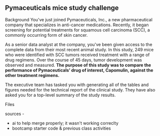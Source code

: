 ## Pymaceuticals mice study challenge

Background
You've just joined Pymaceuticals, Inc., a new pharmaceutical company that specializes in anti-cancer medications. Recently, it began screening for potential treatments for squamous cell carcinoma (SCC), a commonly occurring form of skin cancer.

As a senior data analyst at the company, you've been given access to the complete data from their most recent animal study. In this study, 249 mice who were identified with SCC tumors received treatment with a range of drug regimens. Over the course of 45 days, tumor development was observed and measured. **The purpose of this study was to compare the performance of Pymaceuticals’ drug of interest, Capomulin, against the other treatment regimens.**

The executive team has tasked you with generating all of the tables and figures needed for the technical report of the clinical study. They have also asked you for a top-level summary of the study results.

Files

sources -
- ai to help merge properly; it wasn't working correclty
- bootcamp starter code & previous class activities


<!-- NOTES TO SELF: 
# plt.boxplot(final_tumor_vols, flierprops={'marker': 'o', 'markerfacecolor': 'red', 'markersize': 10})
# plt.ylabel('Final Tumor Volume (mm3)')
# plt.xticks(range(1,5), labels=drug_names)
# plt.show() -->


<!-- 
# IGNORE THIS CELL
# (note to self)
# another way of plotting this, but it didn't work as well w/ the linear regression
# # Generate a scatter plot of mouse weight vs. the average observed tumor volume for the entire Capomulin regimen
# capomulin_mice = clean_df.loc[clean_df['Drug Regimen'] == 'Capomulin']
# avg_vol = capomulin_mice[['Mouse ID', 'Tumor Volume (mm3)', 'Weight (g)']].groupby('Mouse ID')['Tumor Volume (mm3)'].mean().tolist()
# avg_weight = capomulin_mice[['Mouse ID', 'Tumor Volume (mm3)', 'Weight (g)']].groupby('Mouse ID')['Weight (g)'].mean().tolist()
# plt.scatter(x=avg_weight, y=avg_vol)
# plt.ylabel('Avg Tumor Vol (mm3)')
# plt.title('Mouse Weight vs. Avg Tumor Volume (For Mice on Capomulin Treatment)')
# plt.show() -->